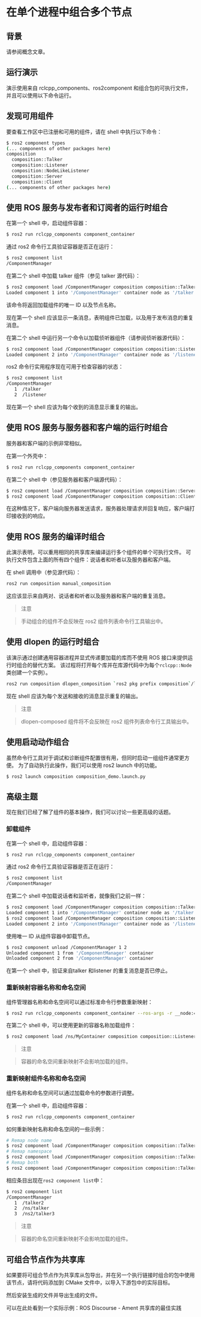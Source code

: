 # 在单个进程中组合多个节点



## 背景

请参阅概念文章。



## 运行演示

演示使用来自 rclcpp_components、ros2component 和组合包的可执行文件，并且可以使用以下命令运行。



## 发现可用组件

要查看工作区中已注册和可用的组件，请在 shell 中执行以下命令：

```bash
$ ros2 component types
(... components of other packages here)
composition
  composition::Talker
  composition::Listener
  composition::NodeLikeListener
  composition::Server
  composition::Client
(... components of other packages here)
```



## 使用 ROS 服务与发布者和订阅者的运行时组合

在第一个 shell 中，启动组件容器：

```bash
$ ros2 run rclcpp_components component_container
```

通过 ros2 命令行工具验证容器是否正在运行：

```bash
$ ros2 component list
/ComponentManager
```

在第二个 shell 中加载 talker 组件（参见 talker 源代码）：

```bash
$ ros2 component load /ComponentManager composition composition::Talker
Loaded component 1 into '/ComponentManager' container node as '/talker'
```

该命令将返回加载组件的唯一 ID 以及节点名称。

现在第一个 shell 应该显示一条消息，表明组件已加载，以及用于发布消息的重复消息。

在第二个 shell 中运行另一个命令以加载侦听器组件（请参阅侦听器源代码）：

```bash
$ ros2 component load /ComponentManager composition composition::Listener
Loaded component 2 into '/ComponentManager' container node as '/listener'
```

ros2 命令行实用程序现在可用于检查容器的状态：

```bash
$ ros2 component list
/ComponentManager
   1  /talker
   2  /listener
```

现在第一个 shell 应该为每个收到的消息显示重复的输出。



## 使用 ROS 服务与服务器和客户端的运行时组合

服务器和客户端的示例非常相似。

在第一个外壳中：

```bash
$ ros2 run rclcpp_components component_container
```

在第二个 shell 中（参见服务器和客户端源代码）：

```bash
$ ros2 component load /ComponentManager composition composition::Server
$ ros2 component load /ComponentManager composition composition::Client
```

在这种情况下，客户端向服务器发送请求，服务器处理请求并回复响应，客户端打印接收到的响应。



## 使用 ROS 服务的编译时组合

此演示表明，可以重用相同的共享库来编译运行多个组件的单个可执行文件。 
可执行文件包含上面的所有四个组件：说话者和听者以及服务器和客户端。

在 shell 调用中（参见源代码）：

```bash
ros2 run composition manual_composition
```

这应该显示来自两对、说话者和听者以及服务器和客户端的重复消息。

> 注意

> 手动组合的组件不会反映在 ros2 组件列表命令行工具输出中。



## 使用 dlopen 的运行时组合

该演示通过创建通用容器进程并显式传递要加载的库而不使用 ROS 接口来提供运行时组合的替代方案。
该过程将打开每个库并在库源代码中为每个```rclcpp::Node```类创建一个实例）。

```bash
ros2 run composition dlopen_composition `ros2 pkg prefix composition`/lib/libtalker_component.so `ros2 pkg prefix composition`/lib/liblistener_component.so
```

现在 shell 应该为每个发送和接收的消息显示重复的输出。

> 注意

> dlopen-composed 组件将不会反映在 ros2 组件列表命令行工具输出中。



## 使用启动动作组合

虽然命令行工具对于调试和诊断组件配置很有用，但同时启动一组组件通常更方便。
为了自动执行此操作，我们可以使用 ros2 launch 中的功能。

```bash
$ ros2 launch composition composition_demo.launch.py
```



## 高级主题

现在我们已经了解了组件的基本操作，我们可以讨论一些更高级的话题。

### 卸载组件

在第一个 shell 中，启动组件容器：

```bash
$ ros2 run rclcpp_components component_container
```

通过 ros2 命令行工具验证容器是否正在运行：

```bash
$ ros2 component list
/ComponentManager
```

在第二个 shell 中加载说话者和监听者，就像我们之前一样：

```bash
$ ros2 component load /ComponentManager composition composition::Talker
Loaded component 1 into '/ComponentManager' container node as '/talker'
$ ros2 component load /ComponentManager composition composition::Listener
Loaded component 2 into '/ComponentManager' container node as '/listener'
```

使用唯一 ID 从组件容器中卸载节点。

```bash
$ ros2 component unload /ComponentManager 1 2
Unloaded component 1 from '/ComponentManager' container
Unloaded component 2 from '/ComponentManager' container
```

在第一个 shell 中，验证来自talker 和listener 的重复消息是否已停止。



### 重新映射容器名称和命名空间

组件管理器名称和命名空间可以通过标准命令行参数重新映射：

```bash
$ ros2 run rclcpp_components component_container --ros-args -r __node:=MyContainer -r __ns:=/ns
```

在第二个 shell 中，可以使用更新的容器名称加载组件：

```bash
$ ros2 component load /ns/MyContainer composition composition::Listener
```

> 注意

> 容器的命名空间重新映射不会影响加载的组件。



### 重新映射组件名称和命名空间

组件名称和命名空间可以通过加载命令的参数进行调整。

在第一个 shell 中，启动组件容器：

```bash
$ ros2 run rclcpp_components component_container
```

如何重新映射名称和命名空间的一些示例：

```bash
# Remap node name
$ ros2 component load /ComponentManager composition composition::Talker --node-name talker2
# Remap namespace
$ ros2 component load /ComponentManager composition composition::Talker --node-namespace /ns
# Remap both
$ ros2 component load /ComponentManager composition composition::Talker --node-name talker3 --node-namespace /ns2
```

相应条目出现在```ros2 component list```中：

```bash
$ ros2 component list
/ComponentManager
   1  /talker2
   2  /ns/talker
   3  /ns2/talker3
```

> 注意

> 容器的命名空间重新映射不会影响加载的组件。



## 可组合节点作为共享库

如果要将可组合节点作为共享库从包导出，并在另一个执行链接时组合的包中使用该节点，请将代码添加到 CMake 文件中，以导入下游包中的实际目标。

然后安装生成的文件并导出生成的文件。

可以在此处看到一个实际示例：ROS Discourse - Ament 共享库的最佳实践
